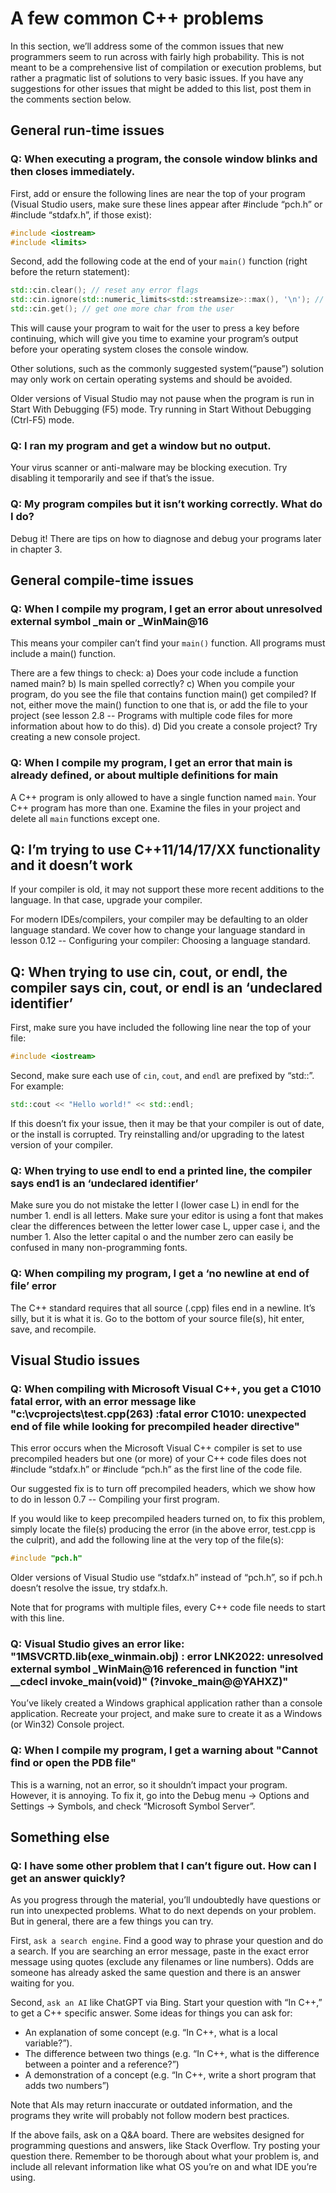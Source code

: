 # A few common C++ problems
In this section, we’ll address some of the common issues that new programmers seem to run across with fairly high probability. This is not meant to be a comprehensive list of compilation or execution problems, but rather a pragmatic list of solutions to very basic issues. If you have any suggestions for other issues that might be added to this list, post them in the comments section below.

## General run-time issues

### Q: When executing a program, the console window blinks and then closes immediately.

First, add or ensure the following lines are near the top of your program (Visual Studio users, make sure these lines appear after #include “pch.h” or #include “stdafx.h”, if those exist):
```c++
#include <iostream>
#include <limits>
```
Second, add the following code at the end of your `main()` function (right before the return statement):
```c++
std::cin.clear(); // reset any error flags
std::cin.ignore(std::numeric_limits<std::streamsize>::max(), '\n'); // ignore any characters in the input buffer until we find an enter character
std::cin.get(); // get one more char from the user
```
This will cause your program to wait for the user to press a key before continuing, which will give you time to examine your program’s output before your operating system closes the console window.

Other solutions, such as the commonly suggested system(“pause”) solution may only work on certain operating systems and should be avoided.

Older versions of Visual Studio may not pause when the program is run in Start With Debugging (F5) mode. Try running in Start Without Debugging (Ctrl-F5) mode.

### Q: I ran my program and get a window but no output.

Your virus scanner or anti-malware may be blocking execution. Try disabling it temporarily and see if that’s the issue.

### Q: My program compiles but it isn’t working correctly. What do I do?

Debug it! There are tips on how to diagnose and debug your programs later in chapter 3.

## General compile-time issues

### Q: When I compile my program, I get an error about unresolved external symbol _main or _WinMain@16

This means your compiler can’t find your `main()` function. All programs must include a main() function.

There are a few things to check:
a) Does your code include a function named main?
b) Is main spelled correctly?
c) When you compile your program, do you see the file that contains function main() get compiled? If not, either move the main() function to one that is, or add the file to your project (see lesson 2.8 -- Programs with multiple code files for more information about how to do this).
d) Did you create a console project? Try creating a new console project.

### Q: When I compile my program, I get an error that main is already defined, or about multiple definitions for main

A C++ program is only allowed to have a single function named `main`. Your C++ program has more than one. Examine the files in your project and delete all `main` functions except one.

## Q: I’m trying to use C++11/14/17/XX functionality and it doesn’t work

If your compiler is old, it may not support these more recent additions to the language. In that case, upgrade your compiler.

For modern IDEs/compilers, your compiler may be defaulting to an older language standard. We cover how to change your language standard in lesson 0.12 -- Configuring your compiler: Choosing a language standard.

## Q: When trying to use cin, cout, or endl, the compiler says cin, cout, or endl is an ‘undeclared identifier’

First, make sure you have included the following line near the top of your file:
```c++
#include <iostream>
```
Second, make sure each use of `cin`, `cout`, and `endl` are prefixed by “std::”. For example:
```c++
std::cout << "Hello world!" << std::endl;
```
If this doesn’t fix your issue, then it may be that your compiler is out of date, or the install is corrupted. Try reinstalling and/or upgrading to the latest version of your compiler.

### Q: When trying to use endl to end a printed line, the compiler says end1 is an ‘undeclared identifier’

Make sure you do not mistake the letter l (lower case L) in endl for the number 1. endl is all letters. Make sure your editor is using a font that makes clear the differences between the letter lower case L, upper case i, and the number 1. Also the letter capital o and the number zero can easily be confused in many non-programming fonts.

### Q: When compiling my program, I get a ‘no newline at end of file’ error

The C++ standard requires that all source (.cpp) files end in a newline. It’s silly, but it is what it is. Go to the bottom of your source file(s), hit enter, save, and recompile.

## Visual Studio issues

### Q: When compiling with Microsoft Visual C++, you get a C1010 fatal error, with an error message like "c:\vcprojects\test.cpp(263) :fatal error C1010: unexpected end of file while looking for precompiled header directive"

This error occurs when the Microsoft Visual C++ compiler is set to use precompiled headers but one (or more) of your C++ code files does not #include “stdafx.h” or #include “pch.h” as the first line of the code file.

Our suggested fix is to turn off precompiled headers, which we show how to do in lesson 0.7 -- Compiling your first program.

If you would like to keep precompiled headers turned on, to fix this problem, simply locate the file(s) producing the error (in the above error, test.cpp is the culprit), and add the following line at the very top of the file(s):
```c++
#include "pch.h"
```
Older versions of Visual Studio use “stdafx.h” instead of “pch.h”, so if pch.h doesn’t resolve the issue, try stdafx.h.

Note that for programs with multiple files, every C++ code file needs to start with this line.

### Q: Visual Studio gives an error like: "1MSVCRTD.lib(exe_winmain.obj) : error LNK2022: unresolved external symbol _WinMain@16 referenced in function "int __cdecl invoke_main(void)" (?invoke_main@@YAHXZ)"

You’ve likely created a Windows graphical application rather than a console application. Recreate your project, and make sure to create it as a Windows (or Win32) Console project.

### Q: When I compile my program, I get a warning about "Cannot find or open the PDB file"

This is a warning, not an error, so it shouldn’t impact your program. However, it is annoying. To fix it, go into the Debug menu -> Options and Settings -> Symbols, and check “Microsoft Symbol Server”.

## Something else

### Q: I have some other problem that I can’t figure out. How can I get an answer quickly?

As you progress through the material, you’ll undoubtedly have questions or run into unexpected problems. What to do next depends on your problem. But in general, there are a few things you can try.

First, `ask a search engine`. Find a good way to phrase your question and do a search. If you are searching an error message, paste in the exact error message using quotes (exclude any filenames or line numbers). Odds are someone has already asked the same question and there is an answer waiting for you.

Second, `ask an AI` like ChatGPT via Bing. Start your question with “In C++,” to get a C++ specific answer. Some ideas for things you can ask for:

- An explanation of some concept (e.g. “In C++, what is a local variable?”).
- The difference between two things (e.g. “In C++, what is the difference between a pointer and a reference?”)
- A demonstration of a concept (e.g. “In C++, write a short program that adds two numbers”)

Note that AIs may return inaccurate or outdated information, and the programs they write will probably not follow modern best practices.

If the above fails, ask on a Q&A board. There are websites designed for programming questions and answers, like Stack Overflow. Try posting your question there. Remember to be thorough about what your problem is, and include all relevant information like what OS you’re on and what IDE you’re using.
